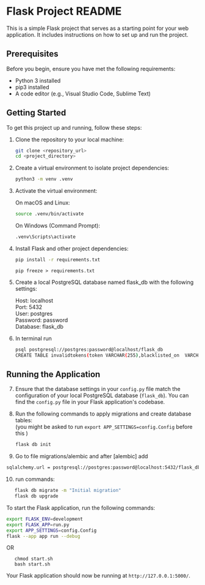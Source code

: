 # Flask Project README

This is a simple Flask project that serves as a starting point for your web application. 
It includes instructions on how to set up and run the project.

## Prerequisites

Before you begin, ensure you have met the following requirements:

- Python 3 installed
- pip3 installed
- A code editor (e.g., Visual Studio Code, Sublime Text)

## Getting Started

To get this project up and running, follow these steps:

1. Clone the repository to your local machine:

   ```bash
   git clone <repository_url>
   cd <project_directory>
   ```

2. Create a virtual environment to isolate project dependencies:

   ```bash
   python3 -m venv .venv
   ```

3. Activate the virtual environment:

   On macOS and Linux:
   ```bash
   source .venv/bin/activate
   ```

   On Windows (Command Prompt):
   ```bash
   .venv\Scripts\activate
   ```

4. Install Flask and other project dependencies:

   ```bash
   pip install -r requirements.txt
   ```

   ```pip freeze > requirements.txt```

5. Create a local PostgreSQL database named flask_db with the following settings:

   Host: localhost <br /> 
   Port: 5432 <br /> 
   User: postgres <br /> 
   Password: password <br /> 
   Database: flask_db <br /> 
6. In terminal run
   ```bash
   psql postgresql://postgres:password@localhost/flask_db
   CREATE TABLE invalidtokens(token VARCHAR(255),blacklisted_on  VARCHAR(255));
   ```
## Running the Application
7. Ensure that the database settings in your `config.py` file match the configuration of your local PostgreSQL database (`flask_db`). You can find the `config.py` file in your Flask application's codebase.

8. Run the following commands to apply migrations and create database tables: <br /> 
(you might be asked to run ```export APP_SETTINGS=config.Config``` before this  )

   ```bash 
   flask db init
   ```

9.  Go to file migrations/alembic and after  [alembic] add
   ```bash
   sqlalchemy.url = postgresql://postgres:password@localhost:5432/flask_db
   ```
10. run commands:
```bash 
   flask db migrate -m "Initial migration"
   flask db upgrade 
   ```
To start the Flask application, run the following commands:

```bash
export FLASK_ENV=development
export FLASK_APP=run.py
export APP_SETTINGS=config.Config  
flask --app app run --debug
```
OR
``` 
   chmod start.sh
   bash start.sh
```

Your Flask application should now be running at `http://127.0.0.1:5000/`.
